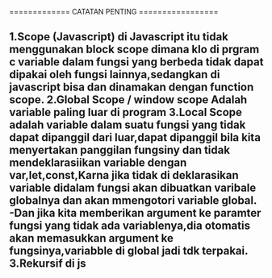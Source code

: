 ============= CATATAN PENTING =================









1.Scope (Javascript)
di Javascript itu tidak menggunakan block scope dimana klo di prgram c variable dalam fungsi yang berbeda tidak dapat dipakai oleh fungsi lainnya,sedangkan di javascript bisa dan dinamakan dengan function scope.
2.Global Scope / window scope
Adalah variable paling luar di program 
3.Local Scope
adalah variable dalam suatu fungsi yang tidak dapat dipanggil dari luar,dapat dipanggil bila kita menyertakan panggilan fungsiny dan tidak mendeklarasiikan variable dengan var,let,const,Karna jika tidak di deklarasikan  variable didalam fungsi akan dibuatkan varibale globalnya dan akan mmengotori variable global.
-Dan jika kita memberikan argument ke paramter fungsi yang tidak ada variablenya,dia otomatis akan memasukkan argument ke fungsinya,variabble di global jadi tdk terpakai.
3.Rekursif di js
-

